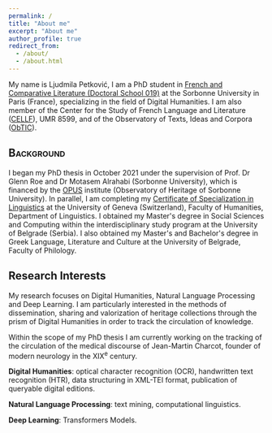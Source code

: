 ```yaml
---
permalink: /
title: "About me"
excerpt: "About me"
author_profile: true
redirect_from: 
  - /about/
  - /about.html
---
```


My name is Ljudmila Petković, I am a PhD student in [French and Comparative Literature (Doctoral School 019)](https://www.sorbonne-universite.fr/node/2040) at the Sorbonne University in Paris (France), specializing in the field of Digital Humanities. I am also member of the Center for the Study of French Language and Literature ([CELLF](https://cellf.cnrs.fr/)), <span style="font-variant:small-caps;">UMR 8599</span>, and of the Observatory of Texts, Ideas and Corpora ([ObTIC](https://obtic.sorbonne-universite.fr/)). 

## <span style="font-variant:small-caps;">Background</span>

I began my PhD thesis in October 2021 under the supervision of Prof. Dr Glenn Roe and Dr Motasem Alrahabi (Sorbonne University), which is financed by the [OPUS](https://institut-opus.sorbonne-universite.fr/) institute (Observatory of Heritage of Sorbonne University). In parallel, I am completing my [Certificate of Specialization in Linguistics](https://www.unige.ch/lettres/linguistique/program/postgrade/) at the University of Geneva (Switzerland), Faculty of Humanities, Department of Linguistics. I obtained my Master's degree in Social Sciences and Computing within the interdisciplinary study program at the University of Belgrade (Serbia). I also obtained my Master's and Bachelor's degree in Greek Language, Literature and Culture at the University of Belgrade, Faculty of Philology.

## Research Interests

My research focuses on Digital Humanities, Natural Language Processing and Deep Learning. I am particularly interested in the methods of dissemination, sharing and valorization of heritage collections through the prism of Digital Humanities in order to track the circulation of knowledge.

Within the scope of my PhD thesis I am currently working on the tracking of the circulation of the medical discourse of Jean-Martin Charcot, founder of modern neurology in the XIX<sup>e</sup> century.

**Digital Humanities**: optical character recognition (OCR), handwritten text recognition (HTR),
data structuring in XML-TEI format, publication of queryable digital editions.

**Natural Language Processing**: text mining, computational linguistics.

**Deep Learning**: Transformers Models.


